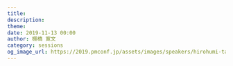 ```yaml
---
title: 
description: 
theme: 
date: 2019-11-13 00:00
author: 棚橋 寛文
category: sessions
og_image_url: https://2019.pmconf.jp/assets/images/speakers/hirohumi-tanahashi.png
---
```


